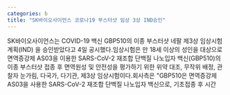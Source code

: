 ```yaml
---
categories: b
title: "SK바이오사이언스 코로나19 부스터샷 임상 3상 IND승인"
---
```

SK바이오사이언스는 COVID-19 백신 GBP510의 이종 부스터샷 네팔 제3상 임상시험계획(IND) 을 승인받았다고 4일 공시했다.임상시험은 만 18세 이상의 성인을 대상으로 면역증강제 AS03을 이용한 SARS-CoV-2 재조합 단백질 나노입자 백신(GBP510)의 이종 부스터샷 접종 후 면역원성 및 안전성을 평가하기 위한 위약 대조, 무작위 배정, 관찰자 눈가림, 다국가, 다기관, 제3상 임상시험이다.회사측은 "GBP510은 면역증강제 AS03을 사용한 SARS-CoV-2 재조합 단백질 나노입자 백신으로, 기초접종 후 시간